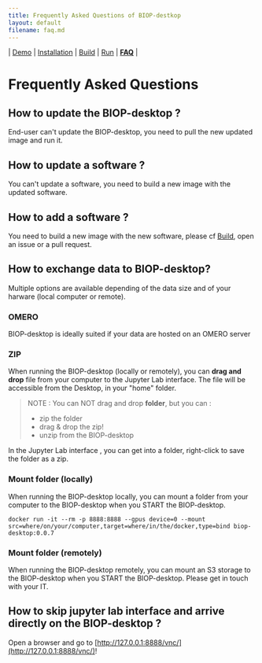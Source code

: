 ```yaml
---
title: Frequently Asked Questions of BIOP-destkop
layout: default
filename: faq.md
--- 
```


| [Demo](/demo.md) | [Installation](/installation.md) | [Build](/build.md) | [Run](/run.md) | [**FAQ**](/faq.md) |

# Frequently Asked Questions

## How to update the BIOP-desktop ?

End-user can't update the BIOP-desktop, you need to pull the new updated image and run it.

## How to update a software ?

You can't update a software, you need to build a new image with the updated software.

## How to add a software ?

You need to build a new image with the new software, please cf [Build](/build.md), open an issue or a pull request.

## How to exchange data to BIOP-desktop?

Multiple options are available depending of the data size and of your harware (local computer or remote).

### OMERO

BIOP-desktop is ideally suited if your data are hosted on an OMERO server

### ZIP

When running the BIOP-desktop (locally or remotely), you can **drag and drop** file from your computer to the Jupyter Lab interface. 
The file will be accessible from the Desktop, in your "home" folder.

> NOTE : You can NOT drag and drop **folder**, but you can :
> - zip the folder
> - drag & drop the zip!
> - unzip from the BIOP-desktop

In the Jupyter Lab interface , you can get into a folder, right-click to save the folder as a zip.

### Mount folder (locally)

When running the BIOP-desktop locally, you can mount a folder from your computer to the BIOP-desktop when you START the BIOP-desktop.

```docker run -it --rm -p 8888:8888 --gpus device=0 --mount src=where/on/your/computer,target=where/in/the/docker,type=bind biop-desktop:0.0.7```

### Mount folder (remotely)

When running the BIOP-desktop remotely, you can mount an S3 storage to the BIOP-desktop when you START the BIOP-desktop. 
Please get in touch with your IT.


## How to skip jupyter lab interface and arrive directly on the BIOP-desktop  ?

Open a browser and go to [http://127.0.0.1:8888/vnc/](http://127.0.0.1:8888/vnc/)! 

